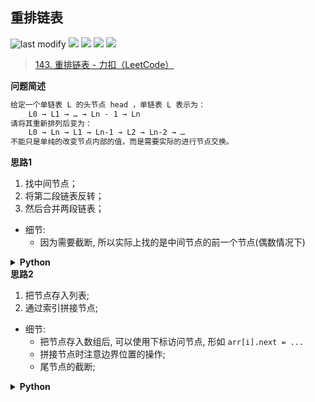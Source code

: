 ## 重排链表
<!--START_SECTION:badge-->

![last modify](https://img.shields.io/static/v1?label=last%20modify&message=2022-10-14%2014%3A59%3A33&color=yellowgreen&style=flat-square)
[![](https://img.shields.io/static/v1?label=&message=%E4%B8%AD%E7%AD%89&color=yellow&style=flat-square)](../../../README.md#中等)
[![](https://img.shields.io/static/v1?label=&message=LeetCode&color=green&style=flat-square)](../../../README.md#leetcode)
[![](https://img.shields.io/static/v1?label=&message=%E9%93%BE%E8%A1%A8&color=blue&style=flat-square)](../../../README.md#链表)
[![](https://img.shields.io/static/v1?label=&message=%E6%A8%A1%E6%8B%9F&color=blue&style=flat-square)](../../../README.md#模拟)

<!--END_SECTION:badge-->
<!--info
tags: [链表, 热门]
source: LeetCode
level: 中等
number: '0143'
name: 重排链表
companies: [字节, 度小满, 拼多多]
-->

> [143. 重排链表 - 力扣（LeetCode）](https://leetcode.cn/problems/reorder-list/)

<summary><b>问题简述</b></summary>

```txt
给定一个单链表 L 的头节点 head ，单链表 L 表示为：
    L0 → L1 → … → Ln - 1 → Ln
请将其重新排列后变为：
    L0 → Ln → L1 → Ln-1 → L2 → Ln-2 → …
不能只是单纯的改变节点内部的值，而是需要实际的进行节点交换。
```

<!-- 
<details><summary><b>详细描述</b></summary>

```txt
```

</details>
-->

<!-- <div align="center"><img src="../../../_assets/xxx.png" height="300" /></div> -->

<summary><b>思路1</b></summary>

1. 找中间节点；
2. 将第二段链表反转；
3. 然后合并两段链表；
- 细节:
    - 因为需要截断, 所以实际上找的是中间节点的前一个节点(偶数情况下)

<details><summary><b>Python</b></summary>

```python
# Definition for singly-linked list.
# class ListNode:
#     def __init__(self, val=0, next=None):
#         self.val = val
#         self.next = next
class Solution:
    def reorderList(self, head: Optional[ListNode]) -> None:
        """
        Do not return anything, modify head in-place instead.
        """

        def reverse(h):
            pre, cur = None, h
            while cur:
                nxt = cur.next
                cur.next = pre
                pre = cur
                cur = nxt
            return pre
        
        def get_mid(h):
            slow, fast = h, h.next  # 找中间节点的前一个节点
            while fast and fast.next:
                slow = slow.next
                fast = fast.next.next
            return slow
        
        mid = get_mid(head)
        tmp = mid.next
        mid.next = None  # 截断
        mid = reverse(tmp)

        l, r = head, mid
        while r:  # len(l) >= len(r)
            l_nxt, r_nxt = l.next, r.next
            l.next, r.next = r, l_nxt  # 关键步骤: 将 r 接入 l
            l, r = l_nxt, r_nxt
```

</details>


<summary><b>思路2</b></summary>

1. 把节点存入列表;
2. 通过索引拼接节点;
- 细节:
    - 把节点存入数组后, 可以使用下标访问节点, 形如 `arr[i].next = ...`
    - 拼接节点时注意边界位置的操作;
    - 尾节点的截断;

<details><summary><b>Python</b></summary>

```python
# Definition for singly-linked list.
# class ListNode:
#     def __init__(self, val=0, next=None):
#         self.val = val
#         self.next = next
class Solution:
    def reorderList(self, head: Optional[ListNode]) -> None:
        """
        Do not return anything, modify head in-place instead.
        """
        tmp = []
        cur = head
        while cur:
            tmp.append(cur)
            cur = cur.next
        
        l, r = 0, len(tmp) - 1
        while l < r:  # 退出循环时 l == r
            tmp[l].next = tmp[r]
            l += 1
            if l == r: break  # 易错点
            tmp[r].next = tmp[l]
            r -= 1

        # 退出循环时 l 刚好指在中间节点(奇数时), 或中间位置的下一个节点(偶数时)
        tmp[l].next = None  # 易错点
```

</details>